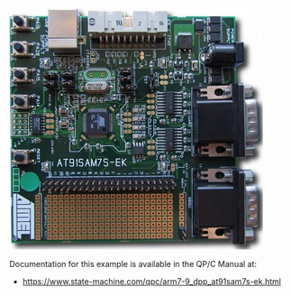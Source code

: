 ![STM32 EFM32-SLSTK3401A](../../../doxygen/images/bd_AT91SAM7S-EK.jpg)

Documentation for this example is available in the QP/C Manual at:

- https://www.state-machine.com/qpc/arm7-9_dpp_at91sam7s-ek.html
